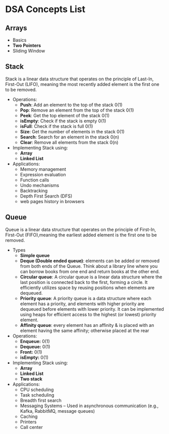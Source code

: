 # DSA Concepts List

## Arrays

- Basics
- **Two Pointers**
- Sliding Window

## Stack

Stack is a linear data structure that operates on the principle of Last-In, First-Out (LIFO),
meaning the most recently added element is the first one to be removed.

- Operations:
    - **Push**: Add an element to the top of the stack 0(1)
    - **Pop**: Remove an element from the top of the stack 0(1)
    - **Peek**: Get the top element of the stack 0(1)
    - **isEmpty**: Check if the stack is empty 0(1)
    - **isFull**: Check if the stack is full 0(1)
    - **Size**: Get the number of elements in the stack 0(1)
    - **Search**: Search for an element in the stack 0(n)
    - **Clear**: Remove all elements from the stack 0(n)
- Implementing Stack using:
    - **Array**
    - **Linked List**
- Applications:
    - Memory management
    - Expression evaluation
    - Function calls
    - Undo mechanisms
    - Backtracking
    - Depth First Search (DFS)
    - web pages history in browsers

## Queue

Queue is a linear data structure that operates on the principle of First-In, First-Out (FIFO),meaning the earliest
added element is the first one to be removed.

- Types
    - **Simple queue**
    - **Deque (Double ended queue)**: elements can be added or removed from both ends of the Queue. Think about a
      library line where you can borrow books from one end and return books at the other end.
    - **Circular queue**: A circular queue is a linear data structure where the last position is connected back to the
      first, forming a circle. It efficiently utilizes space by reusing positions when elements are dequeued.
    - **Priority queue**: A priority queue is a data structure where each element has a priority, and elements with
      higher priority are dequeued before elements with lower priority. It can be implemented using heaps for efficient
      access to the highest (or lowest) priority element.
    - **Affinity queue**: every element has an affinity & is placed with an element having the same affinity; otherwise
      placed at the rear
- Operations:
    - **Enqueue:** 0(1)
    - **Dequeue:** 0(1)
    - **Front:** 0(1)
    - **isEmpty:** 0(1)
- Implementing Stack using:
    - **Array**
    - **Linked List**
    - **Two stack**
- Applications:
    - CPU scheduling
    - Task scheduling
    - Breadth first search
    - Messaging Systems – Used in asynchronous communication (e.g., Kafka, RabbitMQ, message queues)
    - Caching
    - Printers
    - Call center